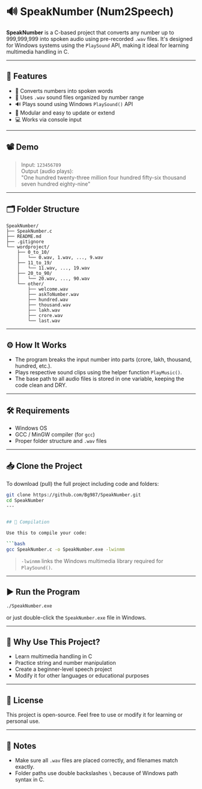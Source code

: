 # 🔊 SpeakNumber (Num2Speech)

**SpeakNumber** is a C-based project that converts any number up to 999,999,999 into spoken audio using pre-recorded `.wav` files. It's designed for Windows systems using the `PlaySound` API, making it ideal for learning multimedia handling in C.

---

## 🎯 Features

- 🔢 Converts numbers into spoken words
- 📁 Uses `.wav` sound files organized by number range
- 🔊 Plays sound using Windows `PlaySound()` API
- 🧩 Modular and easy to update or extend
- 💻 Works via console input

---

## 📽️ Demo

> Input: `123456789`  
> Output (audio plays):  
> "One hundred twenty-three million four hundred fifty-six thousand seven hundred eighty-nine"

---

## 🗂️ Folder Structure

```
SpeakNumber/
├── SpeakNumber.c
├── README.md
├── .gitignore
└── wordproject/
    ├── 0_to_10/
    │   └── 0.wav, 1.wav, ..., 9.wav
    ├── 11_to_19/
    │   └── 11.wav, ..., 19.wav
    ├── 20_to_90/
    │   └── 20.wav, ..., 90.wav
    └── other/
        ├── welcome.wav
        ├── askToNumber.wav
        ├── hundred.wav
        ├── thousand.wav
        ├── lakh.wav
        ├── crore.wav
        └── last.wav
```

---

## ⚙️ How It Works

- The program breaks the input number into parts (crore, lakh, thousand, hundred, etc.).
- Plays respective sound clips using the helper function `PlayMusic()`.
- The base path to all audio files is stored in one variable, keeping the code clean and DRY.

---

## 🛠️ Requirements

- Windows OS
- GCC / MinGW compiler (for `gcc`)
- Proper folder structure and `.wav` files

---

## 📥 Clone the Project

To download (pull) the full project including code and folders:

```bash
git clone https://github.com/Bg987/SpeakNumber.git
cd SpeakNumber
---


## 🧪 Compilation

Use this to compile your code:

```bash
gcc SpeakNumber.c -o SpeakNumber.exe -lwinmm
```

> `-lwinmm` links the Windows multimedia library required for `PlaySound()`.

---

## ▶️ Run the Program

```bash
./SpeakNumber.exe
```

or just double-click the `SpeakNumber.exe` file in Windows.

---

## 🧠 Why Use This Project?

- Learn multimedia handling in C
- Practice string and number manipulation
- Create a beginner-level speech project
- Modify it for other languages or educational purposes

---

## 📝 License

This project is open-source. Feel free to use or modify it for learning or personal use.

---

## 📌 Notes

- Make sure all `.wav` files are placed correctly, and filenames match exactly.
- Folder paths use double backslashes `\` because of Windows path syntax in C.
